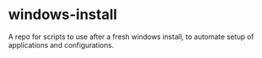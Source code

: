 # windows-install

A repo for scripts to use after a fresh windows install, to automate setup of applications and configurations.
